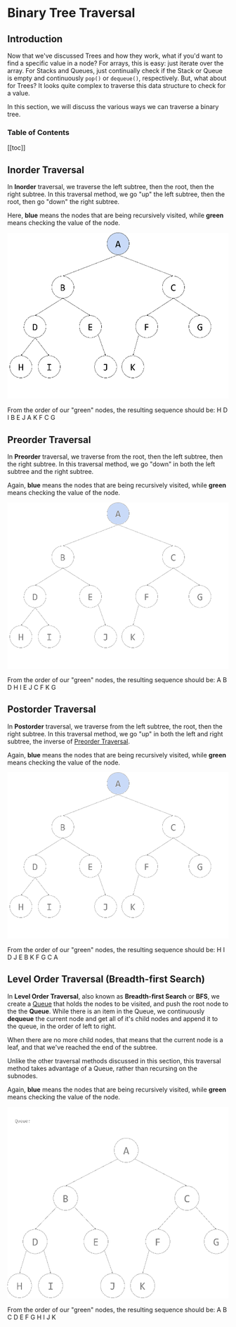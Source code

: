 # Binary Tree Traversal

## Introduction

Now that we've discussed Trees and how they work, what if you'd want to find a specific value in a node? For arrays, this is easy: just iterate over the array. For Stacks and Queues, just continually check if the Stack or Queue is empty and continuously `pop()` or `dequeue()`, respectively. But, what about for Trees? It looks quite complex to traverse this data structure to check for a value.

In this section, we will discuss the various ways we can traverse a binary tree.

### Table of Contents

[[toc]]

## Inorder Traversal

In **Inorder** traversal, we traverse the left subtree, then the root, then the right subtree. In this traversal method, we go "up" the left subtree, then the root, then go "down" the right subtree.

Here, **blue** means the nodes that are being recursively visited, while **green** means checking the value of the node.

<img src="./images/inorder.gif" class="center x50">

From the order of our "green" nodes, the resulting sequence should be: H D I B E J A K F C G

## Preorder Traversal

In **Preorder** traversal, we traverse from the root, then the left subtree, then the right subtree. In this traversal method, we go "down" in both the left subtree and the right subtree.

Again, **blue** means the nodes that are being recursively visited, while **green** means checking the value of the node.

<img src="./images/preorder.gif" class="center x50">

From the order of our "green" nodes, the resulting sequence should be:  A B D H I E J C F K G

## Postorder Traversal

In **Postorder** traversal, we traverse from the left subtree, the root, then the right subtree. In this traversal method, we go "up" in both the left and right subtree, the inverse of [Preorder Traversal](#preorder-traversal).

Again, **blue** means the nodes that are being recursively visited, while **green** means checking the value of the node.

<img src="./images/postorder.gif" class="center x50">

From the order of our "green" nodes, the resulting sequence should be: H I D J E B K F G C A

## Level Order Traversal (Breadth-first Search)

In **Level Order Traversal**, also known as **Breadth-first Search** or **BFS**, we create a [Queue](./adt-stack-and-queue.md#queue) that holds the nodes to be visited, and push the root node to the the **Queue**. While there is an item in the Queue, we continuously **dequeue** the current node and get all of it's child nodes and append it to the queue, in the order of left to right.

When there are no more child nodes, that means that the current node is a leaf, and that we've reached the end of the subtree.

Unlike the other traversal methods discussed in this section, this traversal method takes advantage of a Queue, rather than recursing on the subnodes.

Again, **blue** means the nodes that are being recursively visited, while **green** means checking the value of the node.

<img src="./images/level-order.gif" class="center x50">

From the order of our "green" nodes, the resulting sequence should be: A B C D E F G H I J K
